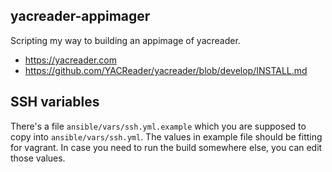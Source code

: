 ## yacreader-appimager

Scripting my way to building an appimage of yacreader.

* https://yacreader.com
* https://github.com/YACReader/yacreader/blob/develop/INSTALL.md

## SSH variables

There's a file `ansible/vars/ssh.yml.example` which you are supposed to copy into `ansible/vars/ssh.yml`. The values in example file should be fitting for vagrant. In case you need to run the build somewhere else, you can edit those values.
